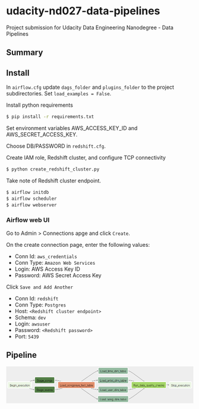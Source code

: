 # udacity-nd027-data-pipelines

Project submission for Udacity Data Engineering Nanodegree - Data Pipelines

## Summary

## Install

In `airflow.cfg` update `dags_folder` and `plugins_folder` to the project subdirectories. Set `load_examples = False`.

Install python requirements
```bash
$ pip install -r requirements.txt
```

Set environment variables AWS_ACCESS_KEY_ID and AWS_SECRET_ACCESS_KEY.

Choose DB/PASSWORD in `redshift.cfg`.

Create IAM role, Redshift cluster, and configure TCP connectivity
```bash
$ python create_redshift_cluster.py
```

Take note of Redshift cluster endpoint.

```bash
$ airflow initdb
$ airflow scheduler
$ airflow webserver
```

### Airflow web UI

Go to Admin > Connections apge and click `Create`.

On the create connection page, enter the following values:

* Conn Id: `aws_credentials`
* Conn Type: `Amazon Web Services`
* Login: AWS Access Key ID
* Password: AWS Secret Access Key

Click `Save and Add Another`

* Conn Id: `redshift`
* Conn Type: `Postgres`
* Host: `<Redshift cluster endpoint>`
* Schema: `dev`
* Login: `awsuser`
* Password: `<Redshift password>`
* Port: `5439`

## Pipeline

![DAG graph](img/dag-graph.png)
